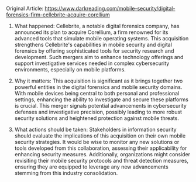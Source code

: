 Original Article: https://www.darkreading.com/mobile-security/digital-forensics-firm-cellebrite-acquire-corellium

1) What happened: Cellebrite, a notable digital forensics company, has announced its plan to acquire Corellium, a firm renowned for its advanced tools that simulate mobile operating systems. This acquisition strengthens Cellebrite's capabilities in mobile security and digital forensics by offering sophisticated tools for security research and development. Such mergers aim to enhance technology offerings and support investigative services needed in complex cybersecurity environments, especially on mobile platforms.

2) Why it matters: This acquisition is significant as it brings together two powerful entities in the digital forensics and mobile security domains. With mobile devices being central to both personal and professional settings, enhancing the ability to investigate and secure these platforms is crucial. This merger signals potential advancements in cybersecurity defenses and investigative precision, possibly leading to more robust security solutions and heightened protection against mobile threats.

3) What actions should be taken: Stakeholders in information security should evaluate the implications of this acquisition on their own mobile security strategies. It would be wise to monitor any new solutions or tools developed from this collaboration, assessing their applicability for enhancing security measures. Additionally, organizations might consider revisiting their mobile security protocols and threat detection measures, ensuring they are equipped to leverage any new advancements stemming from this industry consolidation.